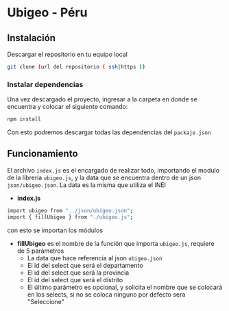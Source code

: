 # Ubigeo - Péru

## Instalación
Descargar el repositorio en tu equipo local
```bash
git clone (url del repositorio ( ssh|https ))
```
### Instalar dependencias
Una vez descargado el proyecto, ingresar a la carpeta en donde se encuentra y colocar el siguiente comando:
```bash
npm install
```
Con esto podremos descargar todas las dependencias del ```packaje.json```
## Funcionamiento
El archivo ```index.js``` es el encargado de realizar todo, importando el modulo de la librería ```ubigeo.js```, y la data que se encuentra dentro de un json ```json/ubigeo.json```.
La data es la misma que utiliza el INEI

- **index.js**
```bash
import ubigeo from "../json/ubigeo.json";
import { fillUbigeo } from "./ubigeo.js";
```
con esto se importan los módulos
- **fillUbigeo** es el nombre de la función que importa ```ubigeo.js```, requiere de 5 parámetros
  - La data que hace referencia al json ```ubigeo.json```
  - El id del select que será el departamento
  - El id del select que será la provincia
  - El id del select que será el distrito
  - El último parámetro es opcional, y solicita el nombre que se colocará en los selects, si no se coloca ninguno por defecto sera "Seleccione"
